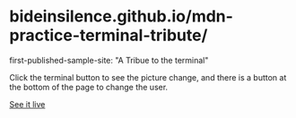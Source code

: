 # bideinsilence.github.io/mdn-practice-terminal-tribute/
first-published-sample-site:
"A Tribue to the terminal"

Click the terminal button to see the picture change, and there is a button at the bottom of the page to change the user.

[See it live](https://bideinsilence.github.io/mdn-practice-terminal-tribute/)

